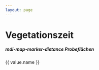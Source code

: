 ```yaml
---
layout: page
---
```

<script setup>
    // Hier soll das Thema Phänologie und die Entwicklung der Vegetationszeit erörtert werden.
    import { ref, onMounted } from 'vue'
    import BarPerYear from '../../components/BarPerYear.vue'

    let code_plot = ref('1201');
    const plots = {
        1201: {name: 'Natteheide'},
        1202: {name: 'Beerenbusch'},
        1203: {name: 'Kienhorst'},
        1204: {name: 'Weitzgrund'},
        1205: {name: 'Neusorgefeld'},
        1206: {name: 'Schwenow'},
        1207: {name: 'Beerenbusch Buchen'},
        1208: {name: 'Fünfeichen'},
        1209: {name: 'Kienhorst Eichen'}
    };

    const _setCodePlot = (code) => {
        code_plot.value = code;
        // code_variable_with_location
    };
</script>

<div class="mx-4 my-4 vp-doc mb-9">
    <h1>Vegetationszeit</h1>
    <div class="my-9">
        <h5>
            <v-icon class="mr-2" size="20">mdi-map-marker-distance</v-icon>
            Probeflächen
        </h5>
        <div class="my-4 d-flex flex-wrap ga-3">
            <v-btn-toggle
                rounded="xl"
                v-for="(value, key) in plots" :key="key"
                v-model="code_plot"
                mandatory
            >
                <v-btn :key="key" :value="key" @click="_setCodePlot(key)">{{ value.name }}</v-btn>
            </v-btn-toggle>
        </div>
    </div>
    <v-card class="my-4" style="overflow:visible;">
        <v-card-text>
            <BarPerYear :code_plot="code_plot"/>
        </v-card-text>
    </v-card>
</div>
